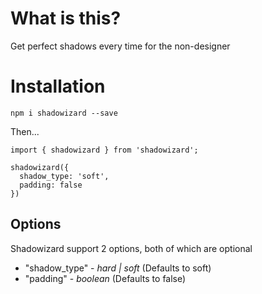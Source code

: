 # What is this?

Get perfect shadows every time for the non-designer

# Installation

`npm i shadowizard --save`

Then...

```
import { shadowizard } from 'shadowizard';

shadowizard({
  shadow_type: 'soft',
  padding: false
})
```

## Options

Shadowizard support 2 options, both of which are optional

- "shadow_type" - _hard | soft_ (Defaults to soft)
- "padding" - _boolean_ (Defaults to false)
